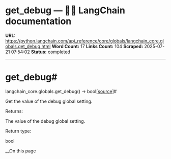# get_debug — 🦜🔗 LangChain  documentation

**URL:** https://python.langchain.com/api_reference/core/globals/langchain_core.globals.get_debug.html
**Word Count:** 17
**Links Count:** 104
**Scraped:** 2025-07-21 07:54:02
**Status:** completed

---

# get\_debug\#

langchain\_core.globals.get\_debug\(\) → bool[\[source\]](https://python.langchain.com/api_reference/_modules/langchain_core/globals.html#get_debug)\#     

Get the value of the debug global setting.

Returns:     

The value of the debug global setting.

Return type:     

bool

__On this page